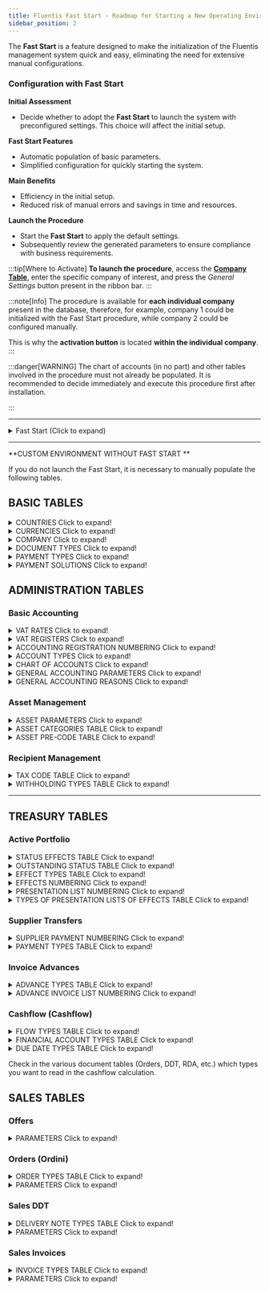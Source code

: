 ```yaml
---
title: Fluentis Fast Start - Roadmap for Starting a New Operating Environment
sidebar_position: 2
---
```


The **Fast Start** is a feature designed to make the initialization of the Fluentis management system quick and easy, eliminating the need for extensive manual configurations.

### Configuration with Fast Start

**Initial Assessment**  
- Decide whether to adopt the **Fast Start** to launch the system with preconfigured settings. This choice will affect the initial setup.

**Fast Start Features**  
- Automatic population of basic parameters.  
- Simplified configuration for quickly starting the system.  

**Main Benefits**  
- Efficiency in the initial setup.  
- Reduced risk of manual errors and savings in time and resources.  

**Launch the Procedure**  
- Start the **Fast Start** to apply the default settings.  
- Subsequently review the generated parameters to ensure compliance with business requirements.

:::tip[Where to Activate]
**To launch the procedure**, access the [**Company Table**](/docs/configurations/tables/general-settings/company), enter the specific company of interest, and press the *General Settings* button present in the ribbon bar.
:::

:::note[Info]
The procedure is available for **each individual company** present in the database, therefore, for example, company 1 could be initialized with the Fast Start procedure, while company 2 could be configured manually. 

This is why the **activation button** is located **within the individual company**.
:::

:::danger[WARNING]
The chart of accounts (in no part) and other tables involved in the procedure must not already be populated. It is recommended to decide immediately and execute this procedure first after installation.

:::

---
<details>

  <summary>Fast Start (Click to expand)</summary>

Tables involved (Stored Procedure Fluentis.SH_CreateNewYear_IT):
    
 - > Account Types 
 - > Chart of Accounts 
 - > General Accounting Parameters 
 - > Asset Parameters 
 - > Portfolio Parameters (active - effects) 
 - > Outstanding Parameters 
 - > MPS Parameters 
 - > Accounting Reasons 
 - > VAT Codes 
 - > VAT Registers
 - > Document Types 
 - > Payment Types 
 - > Payment Solutions 
 - > Agent Categories 
 - > Withholding Types 
 - > Asset Categories 
 - > Financial Flow Types 
 - > Advance Types
 - > Outstanding Status 
 - > Effects Status 
 - > Presentation Note Types 
 - > Effects Types 
 - > Link between payment types table and effect types 
 - > Accounting Registration Numberings (definitive and provisional)   
 - > Transaction Numbering 
 - > Settlement Numbering 
 - > Monitor Payment Numbering 
 - > Intrastat Numbering 
 - > Agents Settlement Numbering 
 - > Presentation Note Numbering
 - > Effects Numbering 
 - > [Sales Document Numbering](/docs/configurations/tables/fluentis-numerations)  
 - > [Purchase Document Numbering](/docs/configurations/tables/fluentis-numerations)  
 - > Invoice Types ([purchase](/docs/configurations/tables/purchase/purchase-invoices-type) and [sales](/docs/configurations/tables/sales/invoices-type)) with links to accounting reasons
 - > Delivery Note Types ([purchase](/docs/configurations/tables/purchase/purchase-delivery-notes-type) and [sales](/docs/configurations/tables/sales/delivery-notes-type)) linking to invoice types
 - > Order Types ([purchase](/docs/configurations/tables/purchase/purchase-orders-type) and [sales](/docs/configurations/tables/sales/sales-order-types)) linking to delivery note types
 - > [Offer Types](/docs/configurations/tables/sales/sales-offer-type) 
 - > [Invoice Parameters](/docs/configurations/parameters/sales/sales-invoices-parameters) and related [groupings](/docs/configurations/parameters/sales/invoice-grouping)  
 - > [Delivery Note Parameters](/docs/configurations/parameters/sales/dn-parameters) and related [groupings](/docs/configurations/parameters/sales/dn-grouping)  
 - > [Order Parameters](/docs/configurations/parameters/sales/sales-orders-parameters) and related [groupings](/docs/configurations/parameters/sales/orders-grouping)
 - > [Offer Parameters](/docs/configurations/parameters/sales/offer-parameters) 
 - > Project Types (sales job order)
 - > Intervention Types 
 - > Project Numbering 
 - > Intervention Numbering 
 - > Intervention Request Types (and related numbering)
 - > Planned Intervention Types (and numbering)
 - > Job Work Return Types (and numbering)
 - > Job Order Types (and numbering)
 - > Production Order Types (and numbering)
 - > Planned Purchasing Order Types (and numbering)
 - > Planned Production Order Types (and numbering)
 - > Planned Job Order Types (and numbering)
 - > Production Order Types (and numbering)
 - > Job Order Types (and numbering)
 - > RDA Types (and numbering)
 - > (Types) sales turnover 
 - > (Types) purchase turnover
 - > Price List Types 
 - > Address Types 
 - > Discount Types 
 - > Languages 
 - > Countries 
 - > Blacklist Countries 
 - > Currencies 
 - > Units of Measure 
 - > Freight 
 - > Shipping (types) 
 - > Reclassification Models (controlling)
 - > Link of the reclassification model for CEE balance with detailed chart of accounts
 - > Working Hours 
 - > Severity (ticket CRM)
 - > SLA (ticket CRM)
 - > CRM Ticket Types (Tipi Ticket CRM) (and numbering)
 - > Bill of Materials Versions
 - > Item Classes 
 - > Warehouses
 - > Warehouse Templates 
 - > Default Data for CRM (Contact Types, Visit report, Opportunities, Contact Quality, success percentages, etc...)

</details>

---

**CUSTOM ENVIRONMENT WITHOUT FAST START **

If you do not launch the Fast Start, it is necessary to manually populate the following tables.

## BASIC TABLES 

<details>

  <summary>COUNTRIES Click to expand!</summary>
 
 ## Table necessary for all documents and the entry of CLI FOR registries

  1. Fill in the code (can also be internal but the international one is recommended) and description 
  2. Specifically check the field COD ISO EU which, if missing, does not save the pre-VAT code, pay attention to special cases
     * Greece GR -> ISO = 'EL'
     * Save special cases can be executed to update and fill ISO EU = COD ISO (old db pre-fast start)

</details>

<details>

  <summary>CURRENCIES Click to expand!</summary>
 
 ## Table necessary for managing currency exchanges and accounting registrations

  1. Ensure the presence of at least the main currencies and especially Euro
  2. Flag *download exchanges* to enable the entry of the rate for the currency
  3. Other fields
     * Decimals, it is recommended to set to 2
     * Euro flag only on EUR

    4. The lower grid is optional but useful for automating the detection of exchange rate differences by setting the relevant accounting accounts 

</details>

<details>

  <summary>COMPANY  Click to expand!</summary>
 
 ## Table necessary for electronic invoicing and for company data in documents and prints

  1. Fill in all tax data
  2. Data necessary for electronic invoicing
         * VAT number and fiscal code
         * Phone and fax are not mandatory, be careful not to enter / or special chars to separate the prefix
        * REA (Province two letters and number)
        * Sole partner / more partners
        * Liquidation YES / NO
        * Subscribed / paid capital - PAY ATTENTION not to put the thousands point and separate decimals with a point and NOT a comma
        * Legal nature
        * Tax regime

</details>

<details>

  <summary>DOCUMENT TYPES Click to expand!</summary>
 
 ## General group table 'Document Types' not to be confused with the homonymous one in the administration group

  1. Verify with a Fast Start the minimum essential types
  2. **For Electronic invoicing, enter a type with code and Description FattPubb**

</details>

<details>

  <summary>PAYMENT TYPES  Click to expand!</summary>
 
 ## Necessary for the registries and documents (deadlines) and accounting records 

Ensure the presence of data in the **P.A. Code** field for the electronic invoice treatment

Pay attention to the connection with effect types (bottom right grid) otherwise it will not search the entries in the creation of effects

</details>

<details>

  <summary>PAYMENT SOLUTIONS Click to expand!</summary>
 
 ## Necessary for documents (deadlines) and accounting 

</details>

## ADMINISTRATION TABLES 

### Basic Accounting 

<details>

  <summary>VAT RATES Click to expand!</summary>
 
 ## Necessary for accounting, documents, electronic invoicing

  1. Pay attention to populate the PA Code field on exemption/exclusion/non-taxability codes for Electronic Invoices
  2. Check the IN VAT Declaration field necessary for quarterly VAT settlements
  3. Check where necessary the VAT field at 0 in LG which allows VAT lines at zero
  4. Check where necessary the VAT field for automatic reasons (reverse charge cases with non-deductibility on purchase)
  5. Check the field Exclude from automatic reasons (mixed reverse charge cases - non-reverse part)
    

</details>

<details>

  <summary>VAT REGISTERS Click to expand!</summary>
 
 ## Necessary for accounting and VAT settlement

  1. Plan a distribution between Italy, EU and Extra EU, advisable to distinguish between goods and services EU in light of document codes TD17 - TD18 for self-invoices to communicate to the SDI (advisable distribution also for extra EU)
  2. For purchase registers in reverse charge (Italy and EU), plan the respective registers on the sales side for the giroconto, do not share the giroconto register with EU sales (for example).
  3. It is advisable to provide for a specific register for VAT settlements (to facilitate the definitive print and reprint in case only this section is unlocked)
  4. Plan (and then verify) the correct matching between Invoice Type, Invoice Type Numbering, Accounting Reason, and VAT Register to avoid creating gaps in protocols or conflicts. The reasons on the sales side generally have the option to impose the protocol equal to the invoice number.
  5. Ensure you have entered the current year and any previous years if necessary, then the year will be created automatically by the new year counter generation utility.
    

</details>


<details>

  <summary>ACCOUNTING REGISTRATION NUMBERING Click to expand!</summary>
 
 ## Necessary for accounting

  1. Ensure at least one numbering for definitive registrations (recommended use of code 1 description General ledger posting numeration)
  2. Plan and set the policy of the numerator (Daily or Annual) other parameters of the numerator as per general instructions on numberers
  3. It is advisable to anticipate a numbering for provisional registrations too (Code 2 description General ledger posting provisory numeration)
    

</details>

<details>

  <summary>ACCOUNT TYPES Click to expand!</summary>
 
 ## Necessary for the Chart of Accounts, accounting, and balance printing

  1. Ensure at least the 4 types Asset Liability Costs Revenues for the Balance Sheet and journal entries 
  2. Plan and set the account types for Customers and Suppliers (it is advisable to divide Italy, EU, and Extra EU), make sure to tick both Active/Passive and Customer/Supplier
  3. It is advisable to also provide for a type for Banks for use through registries; otherwise certain functions like the portfolio cannot be managed, it is not advisable to register bank transactions with a non-register bank account.
  4. It is advisable to create an account type for costs and revenues to be adjusted with accruals and deferrals to be set with the Service flag in addition to cost/Revenues
  5. Necessary to create an Agent type if you want to activate the commission management (Flag on passive and Agent)
  6. Optional to create the Order Accounts type (with the order accounts flag) to manage off-balance sheet entries.
    

</details>


<details>

  <summary>CHART OF ACCOUNTS Click to expand!</summary>
 
 ## Necessary for accounting and balance printing

  1. Plan in the group grid at least the 4 types Asset Liability Costs Revenues
  2. Plan the subgroups (no limit on the number of sublevels) and also fill in the group Nature field
  3. Define, in the lower grid, for each last-level group of details the accounts/sub-accounts of detail. ATTENTION: for each group there must be at least one account where the sub-accounts will then be inserted
  4. DO NOT insert accounts for registries (Customers Suppliers Agents and BANKS) from here but only through CONTACTS
  5. Ensure all necessary accounts (Closing and Opening Balance, Closing Income Statement, Profit Loss, and Profit Loss from the previous year, Accruals and Deferrals - with specific account type)
  6. Optional to create the Order Accounts group to manage off-balance entries.
    

</details>


<details>

  <summary>GENERAL ACCOUNTING PARAMETERS Click to expand!</summary>
 
 ## Necessary for accounting

  1. Insert the current year and any previous years if necessary, then the year will be created automatically by the utility for generating the new year counters.
  2. Fill in the three date ranges for exercise management
  3. Fill in, if available, also the reasons for closing and opening accounts, or take them back later
  4. Fill in the VAT periodicity
  5. Enter the pairings between ledgers related to customers and suppliers, banks, and agents, and the respective account types
  6. Define the accounts for automatic procedures in the second tab
 

</details>

<details>

  <summary>GENERAL ACCOUNTING REASONS  Click to expand!</summary>
 
 ## Necessary for accounting

  1. Plan the reasons connected to the main types of purchase and sale invoices, and connect them to their respective VAT registers (A template with general accounts on Customer Supplier and cost revenue, specific sub-account for credit debt VAT is necessary) Be careful with the type of amount in the lines.
  2. Also plan reasons for giroconto for Reverse Charge and EU
  3. Provide reasons for payments and collections with account closing (necessary also for bank transfer lists, etc.) pay attention to the template and type of amount in the lines
  4. Provide reasons for the phases of the active portfolio (issuance of effects, Presentation and Credit), presentation and credit do not need a template, while issuance requires a template Effects in portfolio to Customer
  5. Plan reasons for credit notes with inverted template signs, for reverse charge use the inversion of the first and share the giroconto that has the option for automatic sign inversion
  6. Provide reasons for recipients (with template) and for recipient payments (template not needed)
  7. Provide reasons for opening closing, accruals, and deferrals, amortizations (template not needed)
  8. It is advisable to provide for other reasons for the journal entries and a general journal entry reason without a template.
  9. Provide settings for sending self-invoices to SDI and a reason for EU service purchases without VAT connecting to the self-invoice  
 
    
</details>

### Asset Management 

<details>

  <summary>ASSET PARAMETERS Click to expand!</summary>
 
 ## Necessary for asset management

  1. Plan the management policy of numbering, whether single or with pre-code  
    
</details>

<details>

  <summary>ASSET CATEGORIES TABLE Click to expand!</summary>
 
 ## Necessary for accounting and asset management

  1. Provide the categories and the ministerial depreciation rate according to the type of activity performed
  2. Enter the limit for annual depreciation (usually 516 Euro) in the categories
  3. Enter the flag Depreciation first year to halve the share in the first year
  4. Plan the depreciation policy of incremental components (it is not recommended to change it mid-course)
   
</details>

<details>

  <summary>ASSET PRE-CODE TABLE Click to expand!</summary>
 
 ## Optional

  1. Plan the policy of numbering management, whether single or with pre-code 
 
    

</details>

### Recipient Management 
<details>

  <summary>TAX CODE TABLE Click to expand!</summary>
 
 ## Necessary for F24 management

  1. Verify the presence of data and add if necessary codes for VAT (6001, 6002.... 6099) and for withholdings (1040, 1038....)

   
</details>

<details>

  <summary>WITHHOLDING TYPES TABLE  Click to expand!</summary>
 
 ## Necessary for recipient management

  1. Provide necessary types for recipients (1040) at 20% withholding, for agents and for flat-rate taxpayers (0% on 100%)
  2. Link the reasons for the compensation accounting 
  3. Link the agent category in the type reserved for agents
   
</details>

---

## TREASURY TABLES 

### Active Portfolio 

<details>

  <summary>STATUS EFFECTS TABLE Click to expand!</summary>
 
 ## Necessary for portfolio management

  1. Provide at least the fundamental types Issued, Presented SBF, Accr. (Accredited) and Ins. (default) to link to the respective flag
   
</details>

<details>

  <summary>OUTSTANDING STATUS TABLE Click to expand!</summary>
 
 ## Necessary for outstanding management linked to the portfolio

  1. Provide at least the type "Outstanding" linked to the relevant flag
  2. It is advisable to codify all types mirroring the present flags 
  
   
</details>

<details>

  <summary>EFFECT TYPES TABLE Click to expand!</summary>
 
 ## Necessary for portfolio management

  1. Provide at least the type "Bank Receipt"
  2. Link the numbering referred to in the next point
  3. Link an account from the chart of accounts (e.g. Active effects in portfolio) to account for the issuance

   
</details>

<details>

  <summary>EFFECTS NUMBERING Click to expand!</summary>
 
 ## Necessary for portfolio management

  1. Provide the type "Bills numbering"
  2. Configure the details like the other standard numberers
  3. Annual frequency is recommended

   
</details>

<details>

  <summary>PRESENTATION LIST NUMBERING Click to expand!</summary>
 
 ## Necessary for portfolio management

  1. Provide the type "Bills list numbering"
  2. Configure the details like the other standard numberers
  3. Annual frequency is recommended

   
</details>

<details>

  <summary>TYPES OF PRESENTATION LISTS OF EFFECTS TABLE  Click to expand!</summary>
 
 ## Necessary for portfolio management

  1. Provide at least one default type with linked numbering
  2. It is advisable to provide various types depending on the bank of presentation linking the supporting accounts for the presentation and the ordinary current accounts for specific crediting
  

   
</details>

### Supplier Transfers 
<details>

  <summary>SUPPLIER PAYMENT NUMBERING Click to expand!</summary>
 
 ## Necessary for managing payment lists

  1. Provide the type "Bills list numbering"
  2. Configure the details like the other standard numberers
  3. Annual frequency is recommended

   
</details>

<details>

  <summary>PAYMENT TYPES TABLE Click to expand!</summary>
 
 ## Check: already managed in general tables

  1. Verify if there is a suitable type present (e.g. "Bank Transfer") that will be called

   
</details>

### Invoice Advances 

<details>

  <summary>ADVANCE TYPES TABLE  Click to expand!</summary>
 
 ## Necessary for managing advances

  1. Provide a type for each connected bank
  2. Link the numbering referred to in the next point
  
  
</details>

<details>

  <summary>ADVANCE INVOICE LIST NUMBERING Click to expand!</summary>
 
 ## Necessary for managing advance lists

  1. Provide the type "Default"
  2. Configure the details like the other standard numberers
  3. Annual frequency is recommended

   
</details>

### Cashflow (Cashflow)

<details>

  <summary>FLOW TYPES TABLE Click to expand!</summary>
 
 ## Necessary for cashflow management

  1. Provide a type for each financial flow type with the relevant linked flag
  2. It is advisable to enable them all, as only those of interest are selected when launching the calculation, and the choice remains stored
  
  
</details>

<details>

  <summary>FINANCIAL ACCOUNT TYPES TABLE Click to expand!</summary>
 
 ## Necessary for cashflow management

  1. Enter ordinary current accounts
  2. It is not necessary to enter support accounts for SBF if the reading parameter is enabled when launching the calculation
  
  
</details>

<details>

  <summary>DUE DATE TYPES TABLE Click to expand!</summary>
 
 ## Optional for managing off-account due dates in cashflow

  1. Enter types of interest (e.g. Salaries)
  
  
</details>

Check in the various document tables (Orders, DDT, RDA, etc.) which types you want to read in the cashflow calculation.

## SALES TABLES 

### Offers 

<details>

  <summary>PARAMETERS  Click to expand!</summary>

  Define the [parameters](/docs/configurations/parameters/sales/offer-parameters) to be used in offers. 

</details>

### Orders (Ordini)

<details>

  <summary>ORDER TYPES TABLE Click to expand!</summary>

  Insert the [order types](/docs/configurations/tables/sales/sales-order-types) used; the mandatory data are: *Type*, *Description* and *[Numbering](/docs/configurations/tables/fluentis-numerations)*.     
  The criteria for creating various types may differ, for example:      
  - creation of the type ITALY CUSTOMER ORDER, UE CUSTOMER ORDER, EXTRA UE CUSTOMER ORDER.       
  - creation of type based on [Delivery Note Type](/docs/configurations/tables/sales/delivery-notes-type) or [Invoice Type](/docs/configurations/tables/sales/invoices-type) to be created.     
  - creation of type based on the warehouse to be moved

</details>

<details>

  <summary>PARAMETERS Click to expand!</summary>

  Define the [parameters](/docs/configurations/parameters/sales/sales-orders-parameters) to be used in customer orders. 

</details>

### Sales DDT 

<details>

  <summary>DELIVERY NOTE TYPES TABLE  Click to expand!</summary>

  Insert the [delivery note types](/docs/configurations/tables/sales/delivery-notes-type) used; the mandatory data are: *Type*, *Description* and *[Numbering](/docs/configurations/tables/fluentis-numerations)*.     
  The criteria for creating various types may differ, for example:      
  - creation of type ITALY CUSTOMER DDT, UE CUSTOMER DDT, EXTRA UE CUSTOMER DDT.       
  - creation of type based on the [Invoice Type](/docs/configurations/tables/sales/invoices-type) to be created.     
  - creation of type based on the warehouse to be moved
  
</details>

<details>

  <summary>PARAMETERS Click to expand!</summary>

  Define the [parameters](/docs/configurations/parameters/sales/dn-parameters) to be used in customer DDT. 
  
</details>

### Sales Invoices 

<details>

  <summary>INVOICE TYPES TABLE Click to expand!</summary>

  Insert the [invoice types](/docs/configurations/tables/sales/invoices-type) used; the mandatory data are: *Type*, *Description* and *[Numbering](/docs/configurations/tables/fluentis-numerations)*.     
  The criteria for creating various types may differ, for example:      
  - creation of type ITALY CUSTOMER INVOICE, UE CUSTOMER INVOICE, EXTRA UE CUSTOMER INVOICE.     
  - creation of type based on the Nature of the invoice (invoice, credit note, etc.)  
  - creation of type based on the warehouse to be moved.
  
</details>

<details>

  <summary>PARAMETERS Click to expand!</summary>

  Define the [parameters](/docs/configurations/parameters/sales/sales-invoices-parameters) to be used in customer invoices. 

</details>